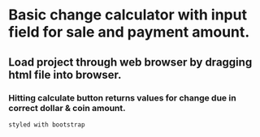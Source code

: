 # Basic change calculator with input field for sale and payment amount.

## Load project through web browser by dragging html file into browser.

### Hitting calculate button returns values for change due in correct dollar & coin amount.

`styled with bootstrap`